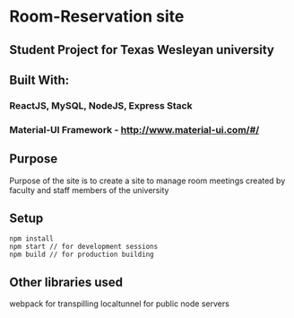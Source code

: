 # Room-Reservation site

## Student Project for Texas Wesleyan university

## Built With:
### ReactJS, MySQL, NodeJS, Express Stack
### Material-UI Framework - http://www.material-ui.com/#/

## Purpose
Purpose of the site is to create a site to manage room meetings created by faculty and staff members of the university

## Setup
```
npm install
npm start // for development sessions
npm build // for production building
```

## Other libraries used
webpack for transpilling
localtunnel for public node servers
